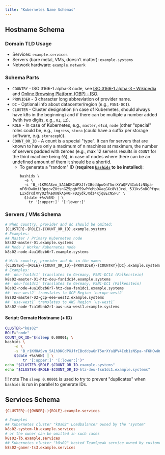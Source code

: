 ```yaml
---
title: "Kubernetes Name Schemas"
---
```


## Hostname Schema

### Domain TLD Usage

* Services: `example.services`
* Servers (bare metal, VMs, doesn't matter): `example.systems`
* Network hardware: `example.network`

### Schema Parts

* `COUNTRY` - ISO 3166-1 alpha-3 code, see [ISO 3166-1 alpha-3 - Wikipedia](https://en.wikipedia.org/wiki/ISO_3166-1_alpha-3) and [Online Browsing Platform (OBP) - ISO](https://www.iso.org/obp/ui/#search).
* `PROVIDER` - 3 character long abbreviation of provider name.
* `DC` - Optional info about datacenter/region (e.g., `FSN1-DC1`).
* `CLUSTER` - Cluster designation (in case of Kubernetes, should always have k8s in the beginning) and if there can be multiple a number added (with two digits, e.g., `01`, `12`).
* `ROLE` - In case of Kubernetes, e.g., `master`, `etcd`, `node` (other "special" roles could be, e.g., `ingress`, `stora` (could have a suffix per storage software, e.g. `storaceph`)).
* `COUNT_OR_ID` - A count is a special "type". It can for servers that are known to have only a maximum of n machines at maximum, the number of servers padded with zeroes (e.g., max 12 servers results in `COUNT` for the third machine being `03`), in case of nodes where there can be an undefined amount of them it should be a shortid.
    * To generate a "random" ID (**requires [`bashids`](https://github.com/benwilber/bashids) to be installed**):
      ```console
      bashids \
        -e \
        -s 'B_r1KMOASvn_5A1hDKCdPXJfrIBcddpwOnT5orXYaQPV4Ixb1zNSpa-nF6HOw8mii3pqovZUtsnGZ5pqbf59wPfeMp9XagGXc8ViJreL_5J1kvSnDCPfqvuV2bmGsx4DrVV_ef3Gr3MgCMrX86TGUjCDeJmM3LONAfKIH_vv0ZR9WWcJJbLCc5xnxWh7Is8qNq95ORIHS6iU4gKZNV-LIxdYxd7WyO2fKeOn8kApv0FFD2ydkJXdz4KjqBEcN5Fu' \
        $(date +%s%6N) | \
          tr '[:upper:]' '[:lower:]'
      ```

### Servers / VMs Schema

```bash
# When country, provider and dc should be omited:
{CLUSTER}-{ROLE}-{COUNT_OR_ID}.example.systems
# Examples:
## Master / Primary Kubernetes node
k8s02-master-01.example.systems
## Node / Worker Kubernetes node
k8s02-node-4ua16bzb6r7.example.systems

# With country, provider and dc in the name:
{CLUSTER}-{ROLE}-{COUNT_OR_ID}-{PROVIDER}-{COUNTRY}{DC}.example.systems
# Examples:
## `deu-fsn1dc1` translates to Germany, FSN1-DC14 (Falkenstein)
k8s02-master-01-htz-deu-fsn1dc14.example.systems
## `deu-fsn1dc1` translates to Germany, FSN1-DC1 (Falkenstein)
k8s02-node-4ua16bzb6r7-htz-deu-fsn1dc1.example.systems
## `eee-west2` translates to GCP Region `europe-west2`
k8s02-master-02-gcp-eee-west2.example.systems
## `usa-west1` translates to AWS Region `us-west1`
k8s02-node-7ca16bnb2r1-aws-usa-west1.example.systems
```

#### Script: Gernate Hostname (+ ID)

```bash
CLUSTER="k8s02"
ROLE="node"
COUNT_OR_ID="$(sleep 0.00001; \
bashids \
    -e \
    -s 'B_r1KMOASvn_5A1hDKCdPXJfrIBcddpwOnT5orXYaQPV4Ixb1zNSpa-nF6HOw8mii3pqovZUtsnGZ5pqbf59wPfeMp9XagGXc8ViJreL_5J1kvSnDCPfqvuV2bmGsx4DrVV_ef3Gr3MgCMrX86TGUjCDeJmM3LONAfKIH_vv0ZR9WWcJJbLCc5xnxWh7Is8qNq95ORIHS6iU4gKZNV-LIxdYxd7WyO2fKeOn8kApv0FFD2ydkJXdz4KjqBEcN5Fu' \
    $(date +%s%6N) | \
        tr '[:upper:]' '[:lower:]')"
echo "$CLUSTER-$ROLE-$COUNT_OR_ID.example.systems"
echo "$CLUSTER-$ROLE-$COUNT_OR_ID-htz-deu-fsn1dc1.example.systems"
```

!!! note
    The `sleep 0.00001` is used to try to prevent "duplicates" when `bashids` is run in parallel to generate IDs.

## Services Schema

```ini
{CLUSTER}-({OWNER}-){ROLE}.example.services

# Examples
## Kubernetes cluster "k8s02" Loadbalancer owned by the "system"
k8s02-system-lb.example.services
# or the owner can be omitted in such cases
k8s02-lb.example.services
## Kubernetes cluster "k8s02" hosted TeamSpeak service owned by customer "gamer"
k8s02-gamer-ts3.example.services
```
